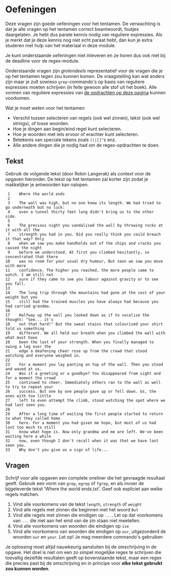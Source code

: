 # Oefeningen

Deze vragen zijn goede oefeningen voor het tentamen. De verwachting is dat je alle vragen op het tentamen correct beantwoordt, foutjes daargelaten. Je hebt dus parate kennis nodig van reguliere expressies. Als je merkt dat je deze kennis nog niet echt paraat hebt, dan kun je extra studeren met hulp van het materiaal in deze module.

Je kunt onderstaande oefeningen niet inleveren en ze horen dus ook niet bij de deadline voor de regex-module.

Onderstaande vragen zijn *grotendeels* representatief voor de vragen die je op het tentamen tegen zou kunnen komen. De vraagstelling kan wat anders zijn maar je zult sowieso `grep`-commando's op basis van reguliere expressies moeten schrijven (in feite gewoon alle stof uit het boek). Alle vormen van reguliere expressies van [de opdrachten op deze pagina](/regex/opdrachten) kunnen voorkomen.

Wat je moet weten voor het tentamen:

- Verschil tussen selecteren van regels (ook wel zinnen), tekst (ook wel strings), of losse woorden.
- Hoe je dingen aan begin/eind regel kunt selecteren.
- Hoe je woorden met iets ervoor of erachter kunt selecteren.
- Betekenis van speciale tekens zoals `()|[]^$` enz.
- Alle andere dingen die je nodig had om de regex-opdrachten te doen.

## Tekst

Gebruik de volgende tekst (door Robin Langerak) als context voor de opgaven hieronder. De tekst op het tentamen zal korter zijn zodat je makkelijker je antwoorden kan nalopen.

     1    Where the world ends
     2
     3    The wall was high, but no one knew its length. We had tried to go underneath but no luck:
     4    even a tunnel thirty feet long didn't bring us to the other side.
     5
     6    The previous night you vandalised the wall by throwing rocks at it with all the
     7    strength you had in you. Did you really think you could breach it that way? Only
     8    when we saw you make handholds out of the chips and cracks you caused the night
     9    before we understood. At first you climbed hesitantly, so concentrated that there
    10    was no room for your usual dry humour, But soon we saw you move with more
    11    confidence. The higher you reached, the more people came to watch. I am still not
    12    sure if they came to see you labour against gravity or to see you fall.
    13
    14    The long trip through the mountains had gone at the cost of your weight but you
    15    still had the trained muscles you have always had because you had carried grandma.
    16
    17    Halfway up the wall you looked down as if to vocalise the thought: "See... it's
    18    not that hard!" But the sweat stains that colourised your shirt told us something
    19    different. We all held our breath when you climbed the wall with what must have
    20    been the last of your strength. When you finally managed to swing a leg over the
    21    edge a deafening cheer rose up from the crowd that stood watching and everyone weighed in.
    22
    23    For a moment you lay panting on top of the wall. Then you stood and waved at us.
    24    Was it a greeting or a goodbye? You disappeared from sight and for a moment the crowd
    25    continued to cheer. Immediately others ran to the wall as well to try to repeat your
    26    success. But one by one people gave up or fell down. Us, the ones with too little
    27    left to even attempt the climb, stood watching the spot where we had last seen you.
    28
    29    After a long time of waiting the first people started to return to what they called home
    30    here. For a moment you had given me hope, but most of us had lost too much to still
    31    know what hope is. Now only grandma and me are left. We've been waiting here a while
    32    now, even though I don't recall when it was that we have last seen you.
    33    Why don't you give us a sign of life...

## Vragen

Schrijf voor alle opgaven een complete oneliner die het gevraagde resultaat geeft. Gebruik een vorm van `grep`, `egrep` of `fgrep`, en als invoer de bijgeleverde tekst 'Where the world ends.txt'. Geef ook expliciet aan welke regels matchen.

1. Vind alle voorkomens van de tekst `length`, `strength` of `weight`
2. Vind alle regels met zinnen die beginnen met het woord `But`
3. Vind alle regels met zinnen die eindigen op `...`. Let op dat voorkomens van `...` die niet aan het eind van de zin staan niet meetellen.
4. Vind alle voorkomens van woorden die eindigen op `ise`
5. Vind alle voorkomens van woorden die eindigen op `our`, uitgezonderd de woorden `our` en `your`. Let op! Je mag meerdere commando's gebruiken

Je oplossing moet altijd nauwkeurig aansluiten bij de omschrijving in de opgave. Het doel is niet om een zo simpel mogelijke regex te schrijven die toevallig dezelfde resultaten geeft op bovenstaande tekst, maar een regex die precies past bij de omschrijving en in principe voor **elke tekst gebruikt zou kunnen worden**.

